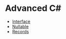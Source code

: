 # Advanced C#

- [Interface](./_Interface.cs)
- [Nullable](./_Nullable.cs)
- [Records](./_Records.cs)